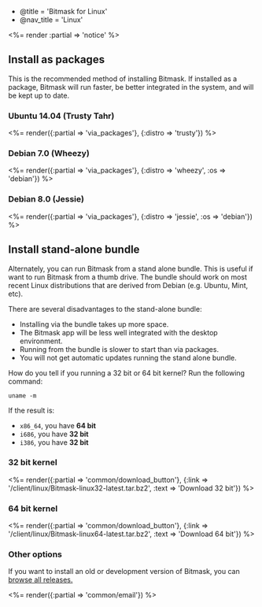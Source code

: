 - @title = 'Bitmask for Linux'
- @nav_title = 'Linux'

<%= render :partial => 'notice' %>

## Install as packages

This is the recommended method of installing Bitmask. If installed as a package, Bitmask will run faster, be better integrated in the system, and will be kept up to date.

### Ubuntu 14.04 (Trusty Tahr)

<%= render({:partial => 'via_packages'}, {:distro => 'trusty'}) %>

### Debian 7.0 (Wheezy)

<%= render({:partial => 'via_packages'}, {:distro => 'wheezy', :os => 'debian'}) %>

### Debian 8.0 (Jessie)

<%= render({:partial => 'via_packages'}, {:distro => 'jessie', :os => 'debian'}) %>

## Install stand-alone bundle

Alternately, you can run Bitmask from a stand alone bundle. This is useful if want to run Bitmask from a thumb drive. The bundle should work on most recent Linux distributions that are derived from Debian (e.g. Ubuntu, Mint, etc).

There are several disadvantages to the stand-alone bundle:

* Installing via the bundle takes up more space.
* The Bitmask app will be less well integrated with the desktop environment.
* Running from the bundle is slower to start than via packages.
* You will not get automatic updates running the stand alone bundle.

How do you tell if you running a 32 bit or 64 bit kernel? Run the following command:

    uname -m

If the result is:

* `x86_64`, you have **64 bit**
* `i686`, you have **32 bit**
* `i386`, you have **32 bit**

### 32 bit kernel

<%= render({:partial => 'common/download_button'}, {:link => '/client/linux/Bitmask-linux32-latest.tar.bz2', :text => 'Download 32 bit'}) %>

### 64 bit kernel

<%= render({:partial => 'common/download_button'}, {:link => '/client/linux/Bitmask-linux64-latest.tar.bz2', :text => 'Download 64 bit'}) %>

### Other options

If you want to install an old or development version of Bitmask, you can [browse all releases.](/client/linux/)

<%= render({:partial => 'common/email'}) %>
